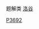 题解类
[洛谷](https://www.example.com)

[P3692](https://jason-ying.github.io/Jasonying/blog/solution/luogu/P3692.html)
